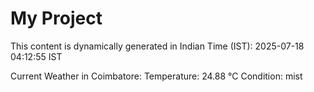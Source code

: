 # My Project

This content is dynamically generated in Indian Time (IST): 2025-07-18 04:12:55 IST


Current Weather in Coimbatore:
Temperature: 24.88 °C
Condition: mist
